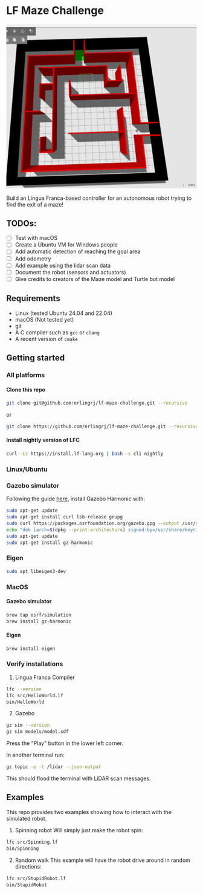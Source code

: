 # LF Maze Challenge
![](docs/maze.png)

Build an Lingua Franca-based controller for an autonomous robot trying to find the exit of a maze!

## TODOs:
- [ ] Test with macOS
- [ ] Create a Ubuntu VM for Windows people
- [ ] Add automatic detection of reaching the goal area
- [ ] Add odometry 
- [ ] Add example using the lidar scan data
- [ ] Document the robot (sensors and actuators)
- [ ] Give credits to creators of the Maze model and Turtle bot model

## Requirements
- Linux (tested Ubuntu 24.04 and 22.04)
- macOS (Not tested yet)
- git
- A C compiler such as `gcc` or `clang`
- A recent version of `cmake`

## Getting started

### All platforms
#### Clone this repo

```sh
git clone git@github.com:erlingrj/lf-maze-challenge.git --recursive
```

or 

```sh
git clone https://github.com/erlingrj/lf-maze-challenge.git --recursive
```

#### Install nightly version of LFC
```sh
curl -Ls https://install.lf-lang.org | bash -s cli nightly
```

### Linux/Ubuntu

### Gazebo simulator
Following the guide [here](https://gazebosim.org/docs/harmonic/install_ubuntu/), 
install Gazebo Harmonic with:
```sh
sudo apt-get update
sudo apt-get install curl lsb-release gnupg
sudo curl https://packages.osrfoundation.org/gazebo.gpg --output /usr/share/keyrings/pkgs-osrf-archive-keyring.gpg
echo "deb [arch=$(dpkg --print-architecture) signed-by=/usr/share/keyrings/pkgs-osrf-archive-keyring.gpg] http://packages.osrfoundation.org/gazebo/ubuntu-stable $(lsb_release -cs) main" | sudo tee /etc/apt/sources.list.d/gazebo-stable.list > /dev/null
sudo apt-get update
sudo apt-get install gz-harmonic
```

### Eigen

```sh
sudo apt libeigen3-dev
```


### MacOS

#### Gazebo simulator
```sh
brew tap osrf/simulation
brew install gz-harmonic
```

#### Eigen
```sh
brew install eigen
```

### Verify installations

1. Lingua Franca Compiler
```sh
lfc --version
lfc src/HelloWorld.lf
bin/HelloWorld
```


2. Gazebo
```sh
gz sim --version
gz sim models/model.sdf
```

Press the "Play" button in the lower left corner.

In another terminal run:

```sh
gz topic -e -t /lidar --json-output
```

This should flood the terminal with LiDAR scan messages.


## Examples

This repo provides two examples showing how to interact with the simulated robot.

1. Spinning robot
Will simply just make the robot spin:
```sh
lfc src/Spinning.lf
bin/Spinning
```


2. Random walk
This example will have the robot drive around in random directions:
```sh
lfc src/StupidRobot.lf
bin/StupidRobot
```

